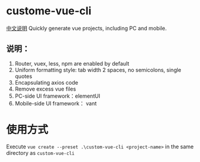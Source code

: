 # custome-vue-cli

[中文说明](./README_CN.md)
Quickly generate vue projects, including PC and mobile.

## 说明：

1. Router, vuex, less, npm are enabled by default
2. Uniform formatting style: tab width 2 spaces, no semicolons, single quotes
3. Encapsulating axios code
4. Remove excess vue files
5. PC-side UI framework：elementUI
6. Mobile-side UI framework： vant

# 使用方式

Execute `vue create --preset .\custom-vue-cli <project-name>` in the same directory as `custom-vue-cli`